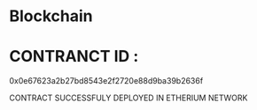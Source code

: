 # Blockchain

# CONTRANCT ID : 
0x0e67623a2b27bd8543e2f2720e88d9ba39b2636f

CONTRACT SUCCESSFULY DEPLOYED IN ETHERIUM NETWORK 
